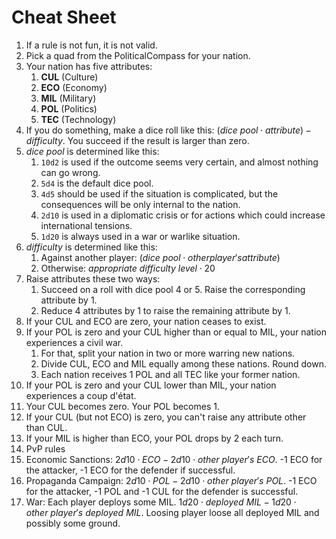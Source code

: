 # Cheat Sheet

1. If a rule is not fun, it is not valid.
2. Pick a quad from the PoliticalCompass for your nation.
3. Your nation has five attributes:
   1. **CUL** (Culture)
   2. **ECO** (Economy)
   3. **MIL** (Military)
   4. **POL** (Politics)
   5. **TEC** (Technology)
4. If you do something, make a dice roll like this: $(dice~ pool \cdot attribute) - difficulty$. You succeed if the result is larger than zero.
5. $dice~ pool$ is determined like this:
   1. `10d2` is used if the outcome seems very certain, and almost nothing can go wrong.
   2. `5d4` is the default dice pool.
   3. `4d5` should be used if the situation is complicated, but the consequences will be only internal to the nation.
   4. `2d10` is used in a diplomatic crisis or for actions which could increase international tensions.
   5. `1d20` is always used in a war or warlike situation.
6. $difficulty$ is determined like this:
   1. Against another player: $(dice~ pool \cdot other player's attribute)$
   2. Otherwise: $appropriate~ difficulty~ level \cdot 20$ <!-- TODO -->
7. Raise attributes these two ways:
   1. Succeed on a roll with dice pool 4 or 5. Raise the corresponding attribute by 1.
   2. Reduce 4 attributes by 1 to raise the remaining attribute by 1.
8. If your CUL and ECO are zero, your nation ceases to exist.
9. If your POL is zero and your CUL higher than or equal to MIL, your nation experiences a civil war.
   1.  For that, split your nation in two or more warring new nations.
   2.  Divide CUL, ECO and MIL equally among these nations. Round down.
   3.  Each nation receives 1 POL and all TEC like your former nation.
10. If your POL is zero and your CUL lower than MIL, your nation experiences a coup d'état.
   1. Your CUL becomes zero. Your POL becomes 1.
11. If your CUL (but not ECO) is zero, you can't raise any attribute other than CUL.
12. If your MIL is higher than ECO, your POL drops by 2 each turn.
13. PvP rules
   1. Economic Sanctions: $2d10 \cdot ECO - 2d10 \cdot other~ player's~ ECO$. -1 ECO for the attacker, -1 ECO for the defender if successful.
   2. Propaganda Campaign: $2d10 \cdot POL - 2d10 \cdot other~ player's~ POL$. -1 ECO for the attacker, -1 POL and -1 CUL for the defender is successful.
   3. War: Each player deploys some MIL. $1d20 \cdot deployed~ MIL - 1d20 \cdot other~ player's~ deployed~ MIL$. Loosing player loose all deployed MIL and possibly some ground.
